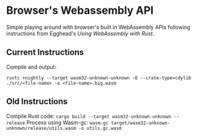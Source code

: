 # Browser's Webassembly API

Simple playing around with browser's built in WebAssembly APIs following instructions from Egghead's _Using WebAssembly with Rust_.


## Current Instructions

Compile and output:

`rustc +nightly --target wasm32-unknown-unknown -O --crate-type=cdylib ./src/<file-name> -o <file-name>.big.wasm`


## Old Instructions
Compile Rust code: `cargo build --target wasm32-unknown-unknown --release`
Process using Wasm-gc: `wasm-gc target/wasm32-unknown-unknown/release/utils.wasm -o utils.gc.wasm`